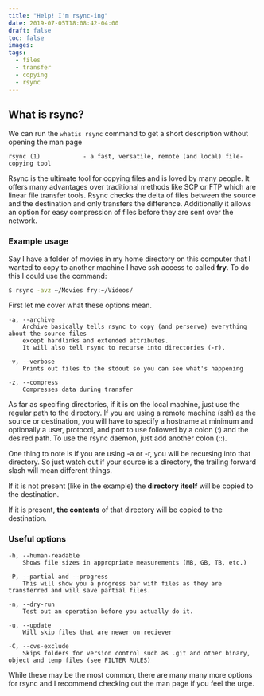 ```yaml
---
title: "Help! I'm rsync-ing"
date: 2019-07-05T18:08:42-04:00
draft: false
toc: false
images:
tags: 
  - files
  - transfer
  - copying
  - rsync
---
```


## What is rsync?

We can run the ```whatis rsync``` command to get a short description without opening the man page
```
rsync (1)            - a fast, versatile, remote (and local) file-copying tool
```
Rsync is the ultimate tool for copying files and is loved by many people.
It offers many advantages over traditional methods like SCP or FTP which are linear file transfer tools.
Rsync checks the delta of files between the source and the destination and only transfers the difference.
Additionally it allows an option for easy compression of files before they are sent over the network.

### Example usage

Say I have a folder of movies in my home directory on this computer that I wanted to copy to another machine I have ssh access to called **fry**. To do this I could use the command:

```sh
$ rsync -avz ~/Movies fry:~/Videos/
```

First let me cover what these options mean.
```man
-a, --archive
    Archive basically tells rsync to copy (and perserve) everything about the source files
    except hardlinks and extended attributes.
    It will also tell rsync to recurse into directories (-r).

-v, --verbose
    Prints out files to the stdout so you can see what's happening

-z, --compress
    Compresses data during transfer
```

As far as specifing directories, if it is on the local machine, just use the regular path to the directory.
If you are using a remote machine (ssh) as the source or destination, you will have to specify a hostname at minimum
and optionally a user, protocol, and port to use followed by a colon (:) and the desired path.
To use the rsync daemon, just add another colon (::).

One thing to note is if you are using -a or -r, you will be recursing into that directory. 
So just watch out if your source is a directory, the trailing forward slash will mean different things.

If it is not present (like in the example) the **directory itself** will be copied to the destination.

If it is present, **the contents** of that directory will be copied to the destination.


### Useful options

```man
-h, --human-readable
    Shows file sizes in appropriate measurements (MB, GB, TB, etc.)

-P, --partial and --progress
    This will show you a progress bar with files as they are transferred and will save partial files.

-n, --dry-run
    Test out an operation before you actually do it.

-u, --update
    Will skip files that are newer on reciever

-C, --cvs-exclude
    Skips folders for version control such as .git and other binary, object and temp files (see FILTER RULES)

```

While these may be the most common, there are many many more options for rsync and I recommend checking out the man page if you feel the urge.

